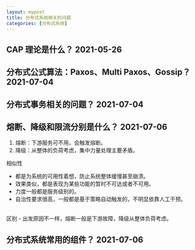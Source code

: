 ```yaml
---
layout: mypost
title: 分布式系统相关的问题
categories: [分布式系统]
---
```


## CAP 理论是什么？ 2021-05-26

## 分布式公式算法：Paxos、Multi Paxos、Gossip？ 2021-07-04

## 分布式事务相关的问题？ 2021-07-04

## 熔断、降级和限流分别是什么？ 2021-07-06
1. 熔断：下游服务可不用，会触发熔断。
2. 降级：从整体的负荷考虑，集中力量处理主要矛盾。

相似性
   - 都是为系统的可用性着想，防止系统整体缓慢甚至崩溃。
   - 效果类似，都是表现为某些功能的暂时不可达或者不可用。
   - 力度一般都是服务级别的。
   - 自治性要求很高，一般都是基于策略自动触发的，不明显依靠人工干预。
<br/>   
区别  
   - 出发原因不一样，熔断一般是下游故障，降级从整体负荷考虑。

## 分布式系统常用的组件？ 2021-07-06